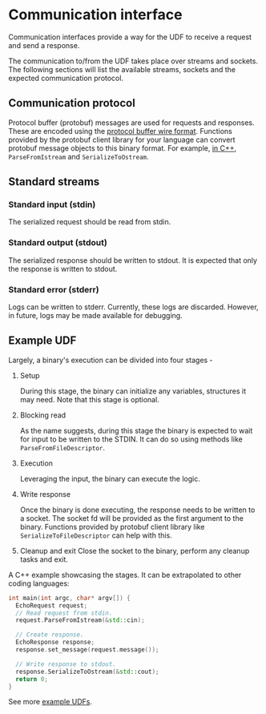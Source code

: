 # Communication interface

Communication interfaces provide a way for the UDF to receive a request and send a response.

The communication to/from the UDF takes place over streams and sockets. The following sections will
list the available streams, sockets and the expected communication protocol.

## Communication protocol

Protocol buffer (protobuf) messages are used for requests and responses. These are encoded using the
[protocol buffer wire format](https://protobuf.dev/programming-guides/encoding/). Functions provided
by the protobuf client library for your language can convert protobuf message objects to this binary
format. For example,
[in C++](https://protobuf.dev/getting-started/cpptutorial/#parsing-serialization),
`ParseFromIstream` and `SerializeToOstream`.

## Standard streams

### Standard input (stdin)

The serialized request should be read from stdin.

### Standard output (stdout)

The serialized response should be written to stdout. It is expected that only the response is
written to stdout.

### Standard error (stderr)

Logs can be written to stderr. Currently, these logs are discarded. However, in future, logs may be
made available for debugging.

## Example UDF

Largely, a binary's execution can be divided into four stages -

1. Setup

    During this stage, the binary can initialize any variables, structures it may need. Note that
    this stage is optional.

1. Blocking read

    As the name suggests, during this stage the binary is expected to wait for input to be written
    to the STDIN. It can do so using methods like `ParseFromFileDescriptor`.

1. Execution

    Leveraging the input, the binary can execute the logic.

1. Write response

    Once the binary is done executing, the response needs to be written to a socket. The socket fd
    will be provided as the first argument to the binary. Functions provided by protobuf client
    library like `SerializeToFileDescriptor` can help with this.

1. Cleanup and exit Close the socket to the binary, perform any cleanup tasks and exit.

A C++ example showcasing the stages. It can be extrapolated to other coding languages:

```cpp
int main(int argc, char* argv[]) {
  EchoRequest request;
  // Read request from stdin.
  request.ParseFromIstream(&std::cin);

  // Create response.
  EchoResponse response;
  response.set_message(request.message());

  // Write response to stdout.
  response.SerializeToOstream(&std::cout);
  return 0;
}
```

See more [example UDFs](/src/roma/gvisor/udf/).
